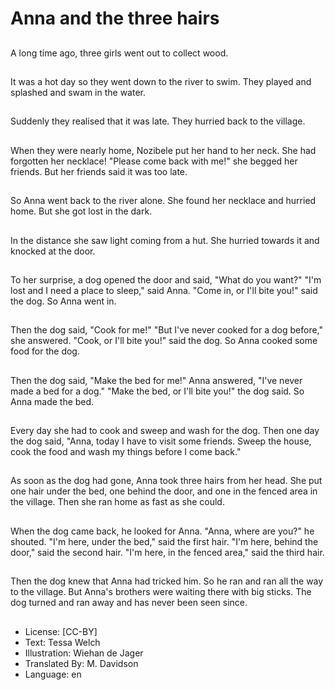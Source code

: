 # Anna and the three hairs

##
A long time ago, three girls went
out to collect wood.

##
It was a hot day so they went down
to the river to swim.
They played and splashed and
swam in the water.

##
Suddenly they realised that it was
late.
They hurried back to the village.

##
When they were nearly home,
Nozibele put her hand to her neck.
She had forgotten her necklace!
"Please come back with me!" she
begged her friends.
But her friends said it was too late.

##
So Anna went back to the river
alone.
She found her necklace and hurried
home.
But she got lost in the dark.

##
In the distance she saw light
coming from a hut.
She hurried towards it and knocked
at the door.

##
To her surprise, a dog opened the
door and said, "What do you want?"
"I'm lost and I need a place to
sleep," said Anna.
"Come in, or I'll bite you!" said the
dog.
So Anna went in.

##
Then the dog said, "Cook for me!"
"But I've never cooked for a dog
before," she answered.
"Cook, or I'll bite you!" said the dog.
So Anna cooked some food for the
dog.

##
Then the dog said, "Make the bed
for me!"
Anna answered, "I've never made a
bed for a dog."
"Make the bed, or I'll bite you!" the
dog said.
So Anna made the bed.

##
Every day she had to cook and
sweep and wash for the dog.
Then one day the dog said, "Anna,
today I have to visit some friends.
Sweep the house, cook the food and
wash my things before I come
back."

##
As soon as the dog had gone, Anna
took three hairs from her head.
She put one hair under the bed, one
behind the door, and one in the
fenced area in the village.
Then she ran home as fast as she
could.

##
When the dog came back, he looked
for Anna.
"Anna, where are you?" he shouted.
"I'm here, under the bed," said the
first hair.
"I'm here, behind the door," said the
second hair.
"I'm here, in the fenced area," said
the third hair.

##
Then the dog knew that Anna had
tricked him.
So he ran and ran all the way to the
village.
But Anna's brothers were waiting
there with big sticks.
The dog turned and ran away and
has never been seen since.

##
* License: [CC-BY]
* Text: Tessa Welch
* Illustration: Wiehan de Jager
* Translated By: M. Davidson
* Language: en
